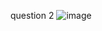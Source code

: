 question 2
![image](https://github.com/user-attachments/assets/3c336fde-3e26-4969-ae2e-dcc19cebebb7)
